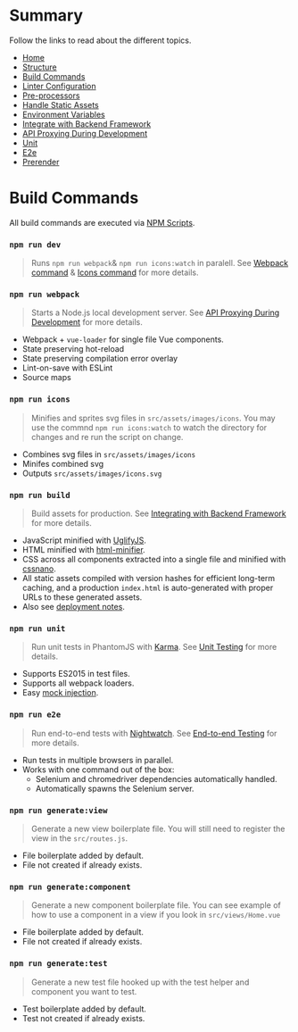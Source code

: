 # Summary
Follow the links to read about the different topics.

- [Home](https://github.com/MaxHill/vue-starter/tree/master/docs)
- [Structure](https://github.com/MaxHill/vue-starter/tree/master/docs/structure.md)
- [Build Commands](https://github.com/MaxHill/vue-starter/tree/master/docs/commands.md)
- [Linter Configuration](https://github.com/MaxHill/vue-starter/tree/master/docs/linter.md)
- [Pre-processors](https://github.com/MaxHill/vue-starter/blob/master/docs/pre-processors.md)
- [Handle Static Assets](https://github.com/MaxHill/vue-starter/tree/master/docs/static.md)
- [Environment Variables](https://github.com/MaxHill/vue-starter/tree/master/docs/env.md)
- [Integrate with Backend Framework](https://github.com/MaxHill/vue-starter/tree/master/docs/backend.md)
- [API Proxying During Development](https://github.com/MaxHill/vue-starter/tree/master/docs/proxy.md)
- [Unit](https://github.com/MaxHill/vue-starter/tree/master/docs/unit.md)
- [E2e](https://github.com/MaxHill/vue-starter/tree/master/docs/e2e.md)
- [Prerender](https://github.com/MaxHill/vue-starter/tree/master/docs/prerender.md)


# Build Commands

All build commands are executed via [NPM Scripts](https://docs.npmjs.com/misc/scripts).

### `npm run dev`

> Runs `npm run webpack`& `npm run icons:watch` in paralell. See [Webpack command](#npm-run-webpack) & [Icons command](#npm-run-icons) for more details.

### `npm run webpack`

> Starts a Node.js local development server. See [API Proxying During Development](https://github.com/MaxHill/vue-starter/tree/master/docs/proxy.md) for more details.

- Webpack + `vue-loader` for single file Vue components.
- State preserving hot-reload
- State preserving compilation error overlay
- Lint-on-save with ESLint
- Source maps

### `npm run icons`

> Minifies and sprites svg files in `src/assets/images/icons`. You may use the commnd `npm run icons:watch` to watch the directory for changes and re run the script on change.

- Combines svg files in `src/assets/images/icons`
- Minifes combined svg
- Outputs `src/assets/images/icons.svg`

### `npm run build`

> Build assets for production. See [Integrating with Backend Framework](https://github.com/MaxHill/vue-starter/tree/master/docs/backend.md) for more details.

- JavaScript minified with [UglifyJS](https://github.com/mishoo/UglifyJS2).
- HTML minified with [html-minifier](https://github.com/kangax/html-minifier).
- CSS across all components extracted into a single file and minified with [cssnano](https://github.com/ben-eb/cssnano).
- All static assets compiled with version hashes for efficient long-term caching, and a production `index.html` is auto-generated with proper URLs to these generated assets.
- Also see [deployment notes](#how-do-i-deploy-built-assets-with-my-backend-framework).

### `npm run unit`

> Run unit tests in PhantomJS with [Karma](http://karma-runner.github.io/0.13/index.html). See [Unit Testing](unit.md) for more details.

- Supports ES2015 in test files.
- Supports all webpack loaders.
- Easy [mock injection](http://vuejs.github.io/vue-loader/workflow/testing-with-mocks.html).

### `npm run e2e`

> Run end-to-end tests with [Nightwatch](http://nightwatchjs.org/). See [End-to-end Testing](e2e.md) for more details.

- Run tests in multiple browsers in parallel.
- Works with one command out of the box:
  - Selenium and chromedriver dependencies automatically handled.
  - Automatically spawns the Selenium server.

### `npm run generate:view`

> Generate a new view boilerplate file. You will still need to register the view in the `src/routes.js`.

- File boilerplate added by default.
- File not created if already exists.

### `npm run generate:component`

> Generate a new component boilerplate file. You can see example of how to use a component in a view if you look in `src/views/Home.vue`

- File boilerplate added by default.
- File not created if already exists.


### `npm run generate:test`

> Generate a new test file hooked up with the test helper and component you want to test.

- Test boilerplate added by default.
- Test not created if already exists.
